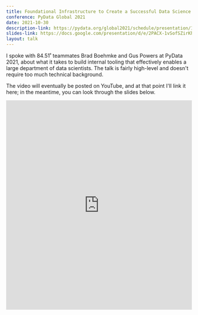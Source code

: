 ```yaml
---
title: Foundational Infrastructure to Create a Successful Data Science Team
conference: PyData Global 2021
date: 2021-10-30
description-link: https://pydata.org/global2021/schedule/presentation/149/foundational-infrastructure-to-create-a-successful-data-science-team/
slides-link: https://docs.google.com/presentation/d/e/2PACX-1vSofSZirKhkjLwQIlOSBKnxRPrFiiMjPjOyeZwxEV_uWR_4j0Bcq0cVr9Oeovm176RQeB50KDmXtgoc/pub?start=false&loop=false&delayms=30000&slide=id.p
layout: talk
---
```


I spoke with 84.51˚ teammates Brad Boehmke and Gus Powers at PyData 2021, about what it takes to build internal tooling that effectively enables a large department of data scientists.
The talk is fairly high-level and doesn't require too much technical background.

The video will eventually be posted on YouTube, and at that point I'll link it here; in the meantime, you can look through the slides below.

<iframe src="https://docs.google.com/presentation/d/e/2PACX-1vSofSZirKhkjLwQIlOSBKnxRPrFiiMjPjOyeZwxEV_uWR_4j0Bcq0cVr9Oeovm176RQeB50KDmXtgoc/embed?start=false&loop=false&delayms=30000" frameborder="0" width="100%" height="569" allowfullscreen="true" mozallowfullscreen="true" webkitallowfullscreen="true"></iframe>
